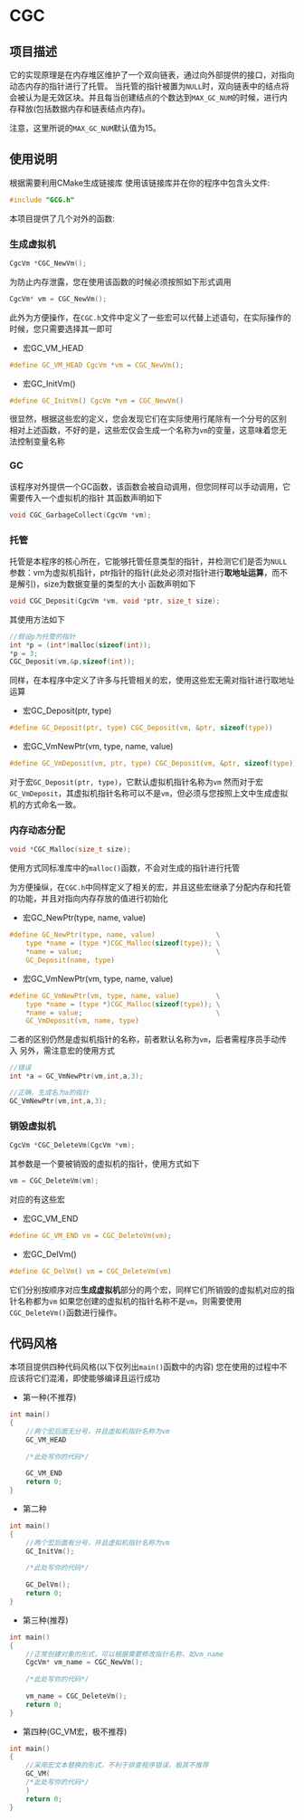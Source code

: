 # CGC

## 项目描述

它的实现原理是在内存堆区维护了一个双向链表，通过向外部提供的接口，对指向动态内存的指针进行了托管。
当托管的指针被置为`NULL`时，双向链表中的结点将会被认为是无效区块。并且每当创建结点的个数达到`MAX_GC_NUM`的时候，进行内存释放(包括数据内存和链表结点内存)。

注意，这里所说的`MAX_GC_NUM`默认值为15。
## 使用说明
根据需要利用CMake生成链接库
使用该链接库并在你的程序中包含头文件:
```c
#include "GCG.h"
```

本项目提供了几个对外的函数:
### 生成虚拟机

```c
CgcVm *CGC_NewVm();
```
为防止内存泄露，您在使用该函数的时候必须按照如下形式调用
```c
CgcVm* vm = CGC_NewVm();
```
此外为方便操作，在`CGC.h`文件中定义了一些宏可以代替上述语句，在实际操作的时候，您只需要选择其一即可

* 宏GC_VM_HEAD
```c
#define GC_VM_HEAD CgcVm *vm = CGC_NewVm();
```

* 宏GC_InitVm()
```c
#define GC_InitVm() CgcVm *vm = CGC_NewVm()
```
很显然，根据这些宏的定义，您会发现它们在实际使用行尾除有一个分号的区别
相对上述函数，不好的是，这些宏仅会生成一个名称为`vm`的变量，这意味着您无法控制变量名称

### GC
该程序对外提供一个GC函数，该函数会被自动调用，但您同样可以手动调用，它需要传入一个虚拟机的指针
其函数声明如下
```c
void CGC_GarbageCollect(CgcVm *vm);
```


### 托管
托管是本程序的核心所在，它能够托管任意类型的指针，并检测它们是否为`NULL`
参数：vm为虚拟机指针，ptr指针的指针(此处必须对指针进行**取地址运算**，而不是解引)，size为数据变量的类型的大小
函数声明如下
```c
void CGC_Deposit(CgcVm *vm, void *ptr, size_t size);
```
其使用方法如下
```c
//假设p为托管的指针
int *p = (int*)malloc(sizeof(int));
*p = 3;
CGC_Deposit(vm,&p,sizeof(int));
```

同样，在本程序中定义了许多与托管相关的宏，使用这些宏无需对指针进行取地址运算
* 宏GC_Deposit(ptr, type)
```c
#define GC_Deposit(ptr, type) CGC_Deposit(vm, &ptr, sizeof(type))
```
* 宏GC_VmNewPtr(vm, type, name, value)
```c
#define GC_VmDeposit(vm, ptr, type) CGC_Deposit(vm, &ptr, sizeof(type))
```
对于宏`GC_Deposit(ptr, type)`，它默认虚拟机指针名称为`vm`
然而对于宏`GC_VmDeposit`，其虚拟机指针名称可以不是`vm`，但必须与您按照上文中生成虚拟机的方式命名一致。

### 内存动态分配
```c
void *CGC_Malloc(size_t size);
```
使用方式同标准库中的`malloc()`函数，不会对生成的指针进行托管

为方便操纵，在`CGC.h`中同样定义了相关的宏，并且这些宏继承了分配内存和托管的功能，并且对指向内存存放的值进行初始化
* 宏GC_NewPtr(type, name, value)
```c
#define GC_NewPtr(type, name, value)               \
    type *name = (type *)CGC_Malloc(sizeof(type)); \
    *name = value;                                 \
    GC_Deposit(name, type)
```
* 宏GC_VmNewPtr(vm, type, name, value)
```c
#define GC_VmNewPtr(vm, type, name, value)         \
    type *name = (type *)CGC_Malloc(sizeof(type)); \
    *name = value;                                 \
    GC_VmDeposit(vm, name, type)
```
二者的区别仍然是虚拟机指针的名称，前者默认名称为`vm`，后者需程序员手动传入
另外，需注意宏的使用方式
```c
//错误
int *a = GC_VmNewPtr(vm,int,a,3);

//正确，生成名为a的指针
GC_VmNewPtr(vm,int,a,3);
```

### 销毁虚拟机
```c
CgcVm *CGC_DeleteVm(CgcVm *vm);
```
其参数是一个要被销毁的虚拟机的指针，使用方式如下
```c
vm = CGC_DeleteVm(vm);
```

对应的有这些宏
* 宏GC_VM_END
```c
#define GC_VM_END vm = CGC_DeleteVm(vm);
```

* 宏GC_DelVm()
```c
#define GC_DelVm() vm = CGC_DeleteVm(vm)
```

它们分别按顺序对应**生成虚拟机**部分的两个宏，同样它们所销毁的虚拟机对应的指针名称都为`vm`
如果您创建的虚拟机的指针名称不是`vm`，则需要使用`CGC_DeleteVm()`函数进行操作。

## 代码风格
本项目提供四种代码风格(以下仅列出`main()`函数中的内容)
您在使用的过程中不应该将它们混淆，即使能够编译且运行成功

* 第一种(不推荐)
```c
int main()
{
	//两个宏后面无分号，并且虚拟机指针名称为vm
	GC_VM_HEAD
		
	/*此处写你的代码*/
		
	GC_VM_END
	return 0;
}

```

* 第二种
```c
int main()
{
	//两个宏后面有分号，并且虚拟机指针名称为vm
	GC_InitVm();
	
	/*此处写你的代码*/
	
	GC_DelVm();
	return 0;
}
```

* 第三种(推荐)
```c
int main()
{
	//正常创建对象的形式，可以根据需要修改指针名称，如vm_name
	CgcVm* vm_name = CGC_NewVm();
	
	/*此处写你的代码*/
	
	vm_name = CGC_DeleteVm();
	return 0;
}
```

* 第四种(GC_VM宏，极不推荐)
```c
int main()
{
	//采用宏文本替换的形式，不利于排查程序错误，极其不推荐
	GC_VM(
	/*此处写你的代码*/
	)
	return 0;
}
```